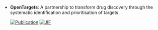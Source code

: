 



- **OpenTargets**: A partnership to transform drug discovery through the systematic identification and prioritisation of targets  

    [![Publication](https://img.shields.io/badge/Publication-Citations:394-blue?style=for-the-badge&logo=bookstack)](https://doi.org/10.1093/nar/gkw1055) 
    [![JIF](https://img.shields.io/badge/Impact_Factor-16.60-purple?style=for-the-badge&logo=academia)](https://doi.org/10.1093/nar/gkw1055)


